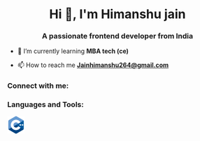 <h1 align="center">Hi 👋, I'm Himanshu jain</h1>
<h3 align="center">A passionate frontend developer from India</h3>

- 🌱 I’m currently learning **MBA tech (ce)** 

- 📫 How to reach me **Jainhimanshu264@gmail.com**

<h3 align="left">Connect with me:</h3>
<p align="left">
</p>

<h3 align="left">Languages and Tools:</h3>
<p align="left"> <a href="https://www.w3schools.com/cpp/" target="_blank" rel="noreferrer"> <img src="https://raw.githubusercontent.com/devicons/devicon/master/icons/cplusplus/cplusplus-original.svg" alt="cplusplus" width="40" height="40"/> </a> </p>

